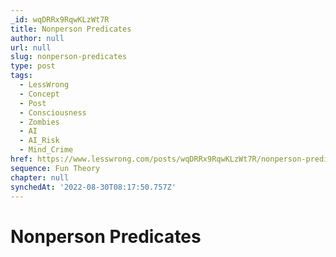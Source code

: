 ```yaml
---
_id: wqDRRx9RqwKLzWt7R
title: Nonperson Predicates
author: null
url: null
slug: nonperson-predicates
type: post
tags:
  - LessWrong
  - Concept
  - Post
  - Consciousness
  - Zombies
  - AI
  - AI_Risk
  - Mind_Crime
href: https://www.lesswrong.com/posts/wqDRRx9RqwKLzWt7R/nonperson-predicates
sequence: Fun Theory
chapter: null
synchedAt: '2022-08-30T08:17:50.757Z'
---
```


# Nonperson Predicates
